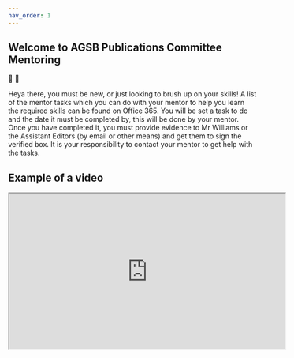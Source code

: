 ```yaml
---
nav_order: 1
---
```

## Welcome to AGSB Publications Committee Mentoring

🚀 🐼

Heya there, you must be new, or just looking to brush up on your skills! A list of the mentor tasks which you can do with your mentor to help you learn the required skills can be found on Office 365. You will be set a task to do and the date it must be completed by, this will be done by your mentor. Once you have completed it, you must provide evidence to Mr Williams or the Assistant Editors (by email or other means) and get them to sign the verified box. It is your responsibility to contact your mentor to get help with the tasks. 

## Example of a video

<iframe width="560" height="315" src="https://youtu.be/LUHLsUC6Z1M" ></iframe>
